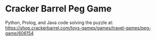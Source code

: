 # Cracker Barrel Peg Game
Python, Prolog, and Java code solving the puzzle at: https://shop.crackerbarrel.com/toys-games/games/travel-games/peg-game/606154
